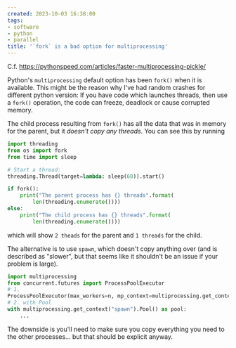 ```yaml
---
created: 2023-10-03 16:38:00
tags:
- software
- python
- parallel
title: '`fork` is a bad option for multiprocessing'
---
```


C.f. https://pythonspeed.com/articles/faster-multiprocessing-pickle/

Python's `multiprocessing` default option has been `fork()` when it is available. This might be the reason why I've had random crashes for different python version: If you have code which launches threads, then use a `fork()` operation, the code can freeze, deadlock or cause corrupted memory.

The child process resulting from `fork()` has all the data that was in memory for the parent, but it *doesn't copy any threads*. You can see this by running 

```python
import threading
from os import fork
from time import sleep

# Start a thread:
threading.Thread(target=lambda: sleep(60)).start()

if fork():
    print("The parent process has {} threads".format(
        len(threading.enumerate())))
else:
    print("The child process has {} threads".format(
        len(threading.enumerate())))
```
which will show `2 theads` for the parent and `1 threads` for the child.

The alternative is to use `spawn`, which doesn't copy anything over (and is described as "slower", but that seems like it shouldn't be an issue if your problem is large).
```python
import multiprocessing
from concurrent.futures import ProcessPoolExecutor
# 1. 
ProcessPoolExecutor(max_workers=n, mp_context=multiprocessing.get_context("spawn"))
# 2. with Pool
with multiprocessing.get_context("spawn").Pool() as pool:
    ...
```
	
The downside is you'll need to make sure you copy everything you need to the other processes... but that should be explicit anyway.
